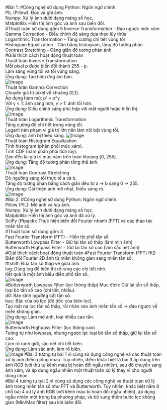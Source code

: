#Bài 1: 
#Công nghệ sử dụng
Python: Ngôn ngữ chính. <br>
PIL (Pillow): Đọc và ghi ảnh. <br>
Numpy: Xử lý ảnh dưới dạng mảng số học. <br>
Matplotlib: Hiển thị ảnh gốc và ảnh sau biến đổi. <br>
#Thuật toán sử dụng gồm 5 
Inverse Transformation - Đảo ngược mức xám <br>
Gamma Correction - Điều chỉnh độ sáng dựa theo lũy thừa <br>
Logarithmic Transformation - Tăng cường chi tiết vùng tối <br>
Histogram Equalization - Cân bằng histogram, tăng độ tương phản <br>
Contrast Stretching	- Căng giãn độ tương phản ảnh <br>
#Giải thích cách hoạt động thuật toán <br>
Thuật toán Inverse Transformation <br>
Mỗi pixel p được biến đổi thành 255 - p. <br>
Làm sáng vùng tối và tối vùng sáng. <br>
Ứng dụng: Tạo hiệu ứng âm bản. <br>
![Image](https://github.com/user-attachments/assets/1ce5e8ee-3c67-4d68-a1d4-4fa97322e444) <br>
Thuật toán Gamma Correction <br>
Chuyển giá trị pixel về khoảng [0,1]. <br>
Áp dụng hàm mũ: p' = p^γ. <br>
Với γ < 1: ảnh sáng hơn, γ > 1: ảnh tối hơn. <br>
Ứng dụng: Điều chỉnh sáng phù hợp với mắt người hoặc hiển thị. <br>
![Image](https://github.com/user-attachments/assets/3fbb608e-17e0-483b-a4cf-cc7033e77d6e) <br>
Thuật toán Logarithmic Transformation <br>
Tăng cường độ chi tiết trong vùng tối. <br>
Logarit nén phạm vi giá trị lớn nên làm nổi bật vùng tối. <br>
Ứng dụng: ảnh bị thiếu sáng.
![Image](https://github.com/user-attachments/assets/157ce837-486f-475e-897b-5e140f9a28fb) <br>
Thuật toán Histogram Equalization <br>
Tính histogram (phân phối mức xám). <br>
Tính CDF (hàm phân phối tích lũy). <br>
Dàn đều lại giá trị mức xám trên toàn khoảng [0, 255]. <br>
Ứng dụng: Tăng độ tương phản tổng thể ảnh. <br>
![Image](https://github.com/user-attachments/assets/528b9b94-1c5d-495c-9070-f19277c1709a) <br>
Thuật toán Contrast Stretching <br>
Dò ngưỡng sáng tối thực tế a và b. <br>
Tăng độ tương phản bằng cách giãn đều từ a → b sang 0 → 255. <br>
Ứng dụng: Cải thiện ảnh mờ nhạt, thiếu sáng rõ. <br>
![Image](https://github.com/user-attachments/assets/da30cce3-44d9-4f88-89fc-f74104a8f9e6) <br>
#Bài 2:
#Công nghệ sử dụng
Python: Ngôn ngữ chính. <br>
Pillow (PIL): Mở ảnh và lưu ảnh. <br>
Numpy: Xử lý ảnh dưới dạng mảng số học. <br>
Matplotlib: Hiển thị ảnh gốc và ảnh đã xử lý. <br>
SciPy (fftpack): Thực hiện biến đổi Fourier nhanh (FFT) và các thao tác miền tần số. <br>
#Thuật toán sử dụng gồm 3 <br>
Fast Fourier Transform (FFT) - Hiển thị phổ tần số <br>
Butterworth Lowpass Filter - Giữ lại tần số thấp (làm mịn ảnh) <br>
Butterworth Highpass Filter - Giữ lại tần số cao (làm sắc nét ảnh) <br>
#Giải thích cách hoạt động thuật toán
#Fast Fourier Transform (FFT)
fft2: Biến đổi Fourier 2D ảnh từ miền không gian sang miền tần số. <br>
fftshift: Đưa tần số thấp về giữa ảnh. <br>
log: Dùng log để hiển thị rõ ràng các chi tiết nhỏ. <br>
Kết quả là một ảnh biểu diễn phổ tần số. <br>
![Image](https://github.com/user-attachments/assets/8fd5479d-32cf-48d2-a363-fa00f81953b6) <br>
#Butterworth Lowpass Filter (lọc thông thấp)
Mục đích: Giữ lại tần số thấp, loại bỏ tần số cao (chi tiết, nhiễu). <br>
d0: Bán kính ngưỡng cắt tần số. <br>
bac: Bậc của bộ lọc (độ dốc của biên lọc). <br>
Tạo mặt nạ lọc tần số thấp, rồi nhân vào ảnh miền tần số → đảo ngược về miền không gian. <br>
Ứng dụng: Làm mờ ảnh, loại nhiễu cao tần. <br>
![Image](https://github.com/user-attachments/assets/c03e5cf4-3fb6-4061-b158-47233bed6e00) <br>
Butterworth Highpass Filter (lọc thông cao) <br>
Tương tự như lowpass, nhưng ngược lại: loại bỏ tần số thấp, giữ lại tần số cao. <br>
Làm rõ ranh giới, sắc nét chi tiết biên. <br>
Ứng dụng: Làm sắc ảnh, làm rõ biên. <br>
![Image](https://github.com/user-attachments/assets/c03e5cf4-3fb6-4061-b158-47233bed6e00)
#Bài 3 tương tự bài 1 vì cùng sử dụng công nghệ và các thuật toán xử lý ảnh điểm giống nhau. Tuy nhiên, điểm khác biệt là bài 3 áp dụng trên ảnh RGB (với thứ tự kênh màu bị hoán đổi ngẫu nhiên), sau đó chuyển sang ảnh xám, và áp dụng ngẫu nhiên một thuật toán xử lý thay vì cho người dùng chọn. <br>
#Bài 4 tương tự bài 2 vì cùng sử dụng các công nghệ và thuật toán xử lý ảnh trong miền tần số như FFT và Butterworth. Tuy nhiên, khác biệt nằm ở chỗ bài 4 xử lý ảnh RGB (với kênh màu bị hoán đổi ngẫu nhiên), áp dụng ngẫu nhiên một trong ba phương pháp, và bổ sung thêm bước lọc không gian (Min/Max filter) sau khi biến đổi. <br>

